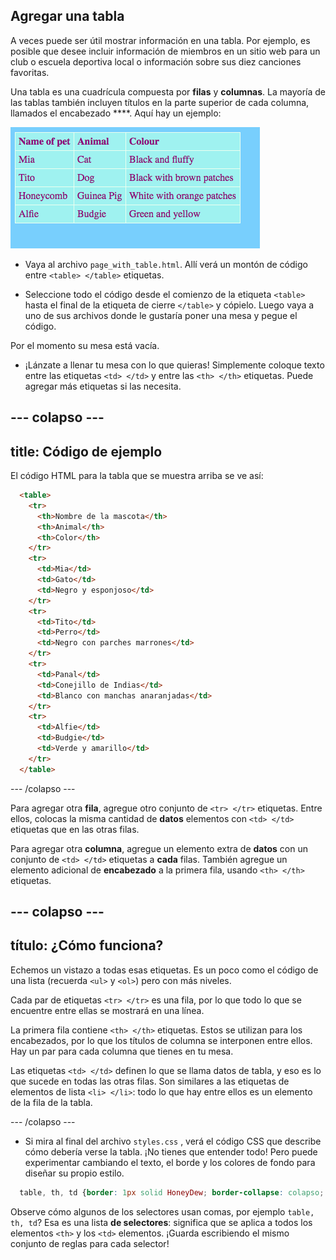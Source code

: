 ## Agregar una tabla

A veces puede ser útil mostrar información en una tabla. Por ejemplo, es posible que desee incluir información de miembros en un sitio web para un club o escuela deportiva local o información sobre sus diez canciones favoritas.

Una tabla es una cuadrícula compuesta por **filas** y **columnas**. La mayoría de las tablas también incluyen títulos en la parte superior de cada columna, llamados el encabezado ****. Aquí hay un ejemplo:

![Ejemplo de información en una tabla](images/egTableResult.png)

- Vaya al archivo `page_with_table.html`. Allí verá un montón de código entre `<table> </table>` etiquetas.

- Seleccione todo el código desde el comienzo de la etiqueta `<table>` hasta el final de la etiqueta de cierre `</table>` y cópielo. Luego vaya a uno de sus archivos donde le gustaría poner una mesa y pegue el código.

Por el momento su mesa está vacía.

- ¡Lánzate a llenar tu mesa con lo que quieras! Simplemente coloque texto entre las etiquetas `<td> </td>` y entre las `<th> </th>` etiquetas. Puede agregar más etiquetas si las necesita.

## \--- colapso \---

## title: Código de ejemplo

El código HTML para la tabla que se muestra arriba se ve así:

```html
  <table>
    <tr>
      <th>Nombre de la mascota</th>
      <th>Animal</th>
      <th>Color</th>
    </tr>
    <tr>
      <td>Mia</td>
      <td>Gato</td>
      <td>Negro y esponjoso</td>
    </tr>
    <tr>
      <td>Tito</td>
      <td>Perro</td>
      <td>Negro con parches marrones</td>
    </tr>
    <tr>
      <td>Panal</td>
      <td>Conejillo de Indias</td>
      <td>Blanco con manchas anaranjadas</td>
    </tr>
    <tr>
      <td>Alfie</td>
      <td>Budgie</td>
      <td>Verde y amarillo</td>
    </tr>
  </table>
```

\--- /colapso \---

Para agregar otra **fila**, agregue otro conjunto de `<tr> </tr>` etiquetas. Entre ellos, colocas la misma cantidad de **datos** elementos con `<td> </td>` etiquetas que en las otras filas.

Para agregar otra **columna**, agregue un elemento extra de **datos** con un conjunto de `<td> </td>` etiquetas a **cada** filas. También agregue un elemento adicional de **encabezado** a la primera fila, usando `<th> </th>` etiquetas.

## \--- colapso \---

## título: ¿Cómo funciona?

Echemos un vistazo a todas esas etiquetas. Es un poco como el código de una lista (recuerda `<ul>` y `<ol>`) pero con más niveles.

Cada par de etiquetas `<tr> </tr>` es una fila, por lo que todo lo que se encuentre entre ellas se mostrará en una línea.

La primera fila contiene `<th> </th>` etiquetas. Estos se utilizan para los encabezados, por lo que los títulos de columna se interponen entre ellos. Hay un par para cada columna que tienes en tu mesa.

Las etiquetas `<td> </td>` definen lo que se llama datos de tabla, y eso es lo que sucede en todas las otras filas. Son similares a las etiquetas de elementos de lista `<li> </li>`: todo lo que hay entre ellos es un elemento de la fila de la tabla.

\--- /colapso \---

- Si mira al final del archivo `styles.css` , verá el código CSS que describe cómo debería verse la tabla. ¡No tienes que entender todo! Pero puede experimentar cambiando el texto, el borde y los colores de fondo para diseñar su propio estilo.

```css
  table, th, td {border: 1px solid HoneyDew; border-collapse: colapso; } tr {background-color: PaleTurquoise; } th, td {vertical-align: top; relleno: 5px; text-align: izquierda; } th {color: púrpura; } td {color: púrpura; }
```

Observe cómo algunos de los selectores usan comas, por ejemplo `table, th, td`? Esa es una lista **de selectores**: significa que se aplica a todos los elementos `<th>` y los `<td>` elementos. ¡Guarda escribiendo el mismo conjunto de reglas para cada selector!